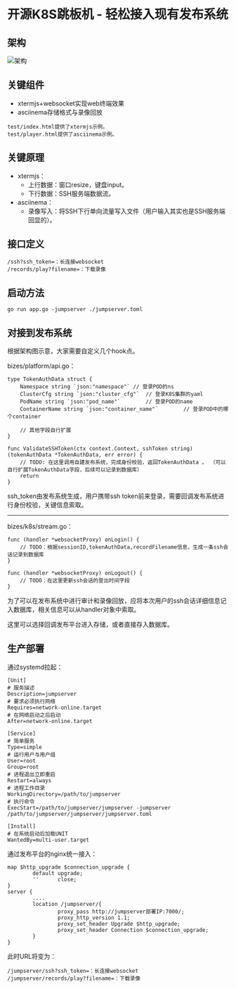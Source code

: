 # 开源K8S跳板机  - 轻松接入现有发布系统

## 架构

![架构](https://raw.githubusercontent.com/owenliang/k8s-jumpserver/master/arch.jpeg?a=1)

## 关键组件

* xtermjs+websocket实现web终端效果
* asciinema存储格式与录像回放

```
test/index.html提供了xtermjs示例。
test/player.html提供了asciinema示例。
```

## 关键原理

* xtermjs：
    * 上行数据：窗口resize，键盘input。
    * 下行数据：SSH服务端数据流。
* asciinema：
    * 录像写入：将SSH下行单向流量写入文件（用户输入其实也是SSH服务端回显的）。

## 接口定义

```
/ssh?ssh_token=：长连接websocket
/records/play?filename=：下载录像
```

## 启动方法

```
go run app.go -jumpserver ./jumpserver.toml
```

## 对接到发布系统

根据架构图示意，大家需要自定义几个hook点。

bizes/platform/api.go：

```
type TokenAuthData struct {
	Namespace string `json:"namespace"`	// 登录POD的ns
	ClusterCfg string `json:"cluster_cfg"`	// 登录K8S集群的yaml
	PodName string `json:"pod_name"`		// 登录POD的name
	ContainerName string `json:"container_name"`		// 登录POD中的哪个container

	// 其他字段自行扩展
}

func ValidateSSHToken(ctx context.Context, sshToken string) (tokenAuthData *TokenAuthData, err error) {
	// TODO: 在这里调用自建发布系统，完成身份校验，返回TokenAuthData 。 （可以自行扩展TokenAuthData字段，后续可以记录到数据库）
	return
}
```

ssh_token由发布系统生成，用户携带ssh token前来登录，需要回调发布系统进行身份校验，关键信息索取。

---

bizes/k8s/stream.go：

```
func (handler *websocketProxy) onLogin() {
	// TODO：根据sessionID,tokenAuthData,recordFilename信息，生成一条ssh会话记录到数据库
}

func (handler *websocketProxy) onLogout() {
	// TODO：在这里更新ssh会话的登出时间字段
}
```

为了可以在发布系统中进行审计和录像回放，应将本次用户的ssh会话详细信息记入数据库，相关信息可以从handler对象中索取。

这里可以选择回调发布平台进入存储，或者直接存入数据库。

## 生产部署

通过systemd拉起：

```
[Unit]
# 服务描述
Description=jumpserver
# 要求必须执行网络
Requires=network-online.target
# 在网络启动之后启动
After=network-online.target

[Service]
# 简单服务
Type=simple
# 运行用户与用户组
User=root
Group=root
# 进程退出立即重启
Restart=always
# 进程工作目录
WorkingDirectory=/path/to/jumpserver
# 执行命令
ExecStart=/path/to/jumpserver/jumpserver -jumpserver /path/to/jumpserver/jumpserver/jumpserver.toml

[Install]
# 在系统启动后加载UNIT
WantedBy=multi-user.target
```

通过发布平台的nginx统一接入：

```
map $http_upgrade $connection_upgrade {
        default upgrade;
        ''      close;
}
server {
        ....
        location /jumpserver/{
                proxy_pass http://jumpserver部署IP:7000/;
                proxy_http_version 1.1;
                proxy_set_header Upgrade $http_upgrade;
                proxy_set_header Connection $connection_upgrade;
        }
}
```

此时URL将变为：

```
/jumpserver/ssh?ssh_token=：长连接websocket
/jumpserver/records/play?filename=：下载录像
```